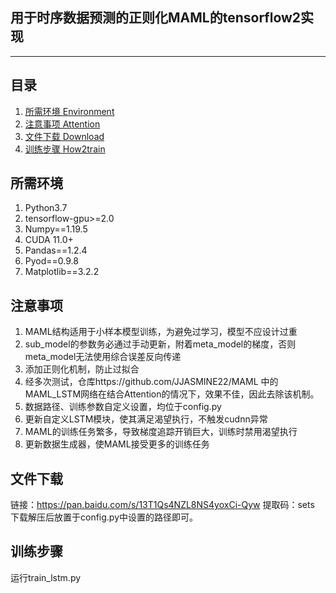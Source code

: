 ﻿## 用于时序数据预测的正则化MAML的tensorflow2实现
---

## 目录
1. [所需环境 Environment](#所需环境) 
2. [注意事项 Attention](#注意事项)
3. [文件下载 Download](#文件下载)
4. [训练步骤 How2train](#训练步骤) 

## 所需环境
1. Python3.7
2. tensorflow-gpu>=2.0  
3. Numpy==1.19.5
4. CUDA 11.0+
5. Pandas==1.2.4
6. Pyod==0.9.8
7. Matplotlib==3.2.2

## 注意事项
1. MAML结构适用于小样本模型训练，为避免过学习，模型不应设计过重
2. sub_model的参数务必通过手动更新，附着meta_model的梯度，否则meta_model无法使用综合误差反向传递
3. 添加正则化机制，防止过拟合
4. 经多次测试，仓库https://github.com/JJASMINE22/MAML 中的MAML_LSTM网络在结合Attention的情况下，效果不佳，因此去除该机制。
5. 数据路径、训练参数自定义设置，均位于config.py
6. 更新自定义LSTM模块，使其满足渴望执行，不触发cudnn异常
7. MAML的训练任务繁多，导致梯度追踪开销巨大，训练时禁用渴望执行
8. 更新数据生成器，使MAML接受更多的训练任务

## 文件下载    
链接：https://pan.baidu.com/s/13T1Qs4NZL8NS4yoxCi-Qyw 
提取码：sets 
下载解压后放置于config.py中设置的路径即可。  

## 训练步骤
运行train_lstm.py
